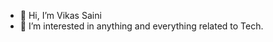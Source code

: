 - 👋 Hi, I’m Vikas Saini
- 👀 I’m interested in anything and everything related to Tech.

<!---
vikasSainiFacctum/vikasSainiFacctum is a ✨ special ✨ repository because its `README.md` (this file) appears on your GitHub profile.
You can click the Preview link to take a look at your changes.
--->
